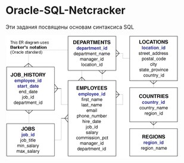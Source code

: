 # Oracle-SQL-Netcracker

Эти задания посвящены основам синтаксиса SQL

![alt text](https://raw.githubusercontent.com/AsyaEvloeva/Oracle-SQL-Netcracker/master/schema.gif)
